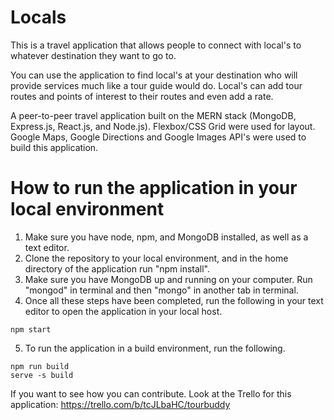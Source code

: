 # Locals

This is a travel application that allows people to connect with local's to whatever destination they want to go to.

You can use the application to find local's at your destination who will provide services much like a tour guide would do.
Local's can add tour routes and points of interest to their routes and even add a rate.

A peer-to-peer travel application built on the MERN stack (MongoDB, Express.js, React.js, and Node.js). Flexbox/CSS Grid were used for layout. Google Maps, Google Directions and Google Images API's were used to build this application.

# How to run the application in your local environment
1. Make sure you have node, npm, and MongoDB installed, as well as a text editor. 
2. Clone the repository to your local environment, and in the home directory of the application run "npm install".
3. Make sure you have MongoDB up and running on your computer. Run "mongod" in terminal and then "mongo" in another tab in terminal.
4. Once all these steps have been completed, run the following in your text editor to open the application in your local host.
```
npm start
```
5. To run the application in a build environment, run the following.
```
npm run build
serve -s build
```

If you want to see how you can contribute.
Look at the Trello for this application: https://trello.com/b/tcJLbaHC/tourbuddy

